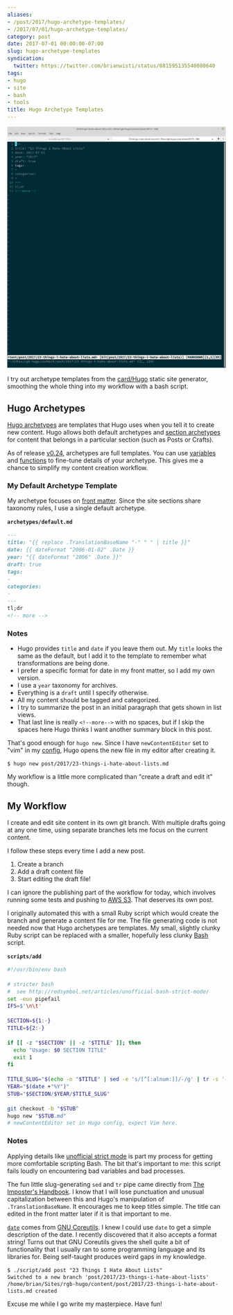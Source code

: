 ```yaml
---
aliases:
- /post/2017/hugo-archetype-templates/
- /2017/07/01/hugo-archetype-templates/
category: post
date: 2017-07-01 00:00:00-07:00
slug: hugo-archetype-templates
syndication:
  twitter: https://twitter.com/brianwisti/status/881595135540080640
tags:
- hugo
- site
- bash
- tools
title: Hugo Archetype Templates
---
```


![attachments/img/2017/cover-2017-07-01.png](../../../attachments/img/2017/cover-2017-07-01.png)

I try out archetype templates from the [card/Hugo](../../../card/Hugo.md) static site generator, smoothing the
whole thing into my workflow with a bash script.

## Hugo Archetypes

[Hugo archetypes](http://gohugo.io/content/archetypes/) are templates that Hugo uses when you tell it to create new content. Hugo allows both default archetypes and [section archetypes](http://gohugo.io/content/archetypes/#section-archetypes) for content that belongs in a particular section (such as Posts or Crafts).

As of release [v0.24](https://github.com/gohugoio/hugo/releases/tag/v0.24), archetypes are full templates. You can use [variables](http://gohugo.io/templates/variables/) and [functions](http://gohugo.io/templates/functions/)  to fine-tune details of your archetype. This gives me a chance to simplify my content creation workflow.

### My Default Archetype Template

My archetype focuses on [front matter](http://gohugo.io/content/front-matter/). Since the site sections share taxonomy rules, I use a single default archetype.

**`archetypes/default.md`**

````markdown
---
title: "{{ replace .TranslationBaseName "-" " " | title }}"
date: {{ dateFormat "2006-01-02" .Date }}
year: "{{ dateFormat "2006" .Date }}"
draft: true
tags:
-
categories:
-
---
tl;dr
<!-- more -->
````

### Notes

* Hugo provides `title` and `date` if you leave them out. My `title` looks the   same as the default, but I add it to the template to remember what   transformations are being done.
* I prefer a specific format for date in my front matter, so I add my own   version.
* I use a `year` taxonomy for archives.
* Everything is a `draft` until I specify otherwise.
* All my content should be tagged and categorized.
* I try to summarize the post in an initial paragraph that gets shown in list   views.
* That last line is really <code>\<!--more--\></code>  with no spaces, but if I skip the spaces here Hugo thinks I want another summary block in this post.

That's good enough for `hugo new`. Since I have `newContentEditor` set to "vim" in my [config](http://gohugo.io/overview/configuration/), Hugo opens the new file in my editor after creating it.

````
$ hugo new post/2017/23-things-i-hate-about-lists.md
````

My workflow is a little more complicated than "create a draft and edit it" though.

## My Workflow

I create and edit site content in its own git branch. With multiple drafts going at any one time, using separate branches lets me focus on the current content.

I follow these steps every time I add a new post.

1. Create a branch
1. Add a draft content file
1. Start editing the draft file!

I can ignore the publishing part of the workflow for today, which involves running some tests and pushing to [AWS S3](https://aws.amazon.com/s3/). That deserves its own post.

I originally automated this with a small Ruby script which would create the branch and generate a content file for me. The file generating code is not needed now that Hugo archetypes are templates. My small, slightly clunky Ruby script can be replaced with a smaller, hopefully less clunky [Bash](https://www.gnu.org/software/bash/) script.

**`scripts/add`**

````bash
#!/usr/bin/env bash

# stricter bash
#  see http://redsymbol.net/articles/unofficial-bash-strict-mode/
set -euo pipefail
IFS=$'\n\t'

SECTION=${1:-}
TITLE=${2:-}

if [[ -z "$SECTION" || -z "$TITLE" ]]; then
  echo "Usage: $0 SECTION TITLE"
  exit 1
fi

TITLE_SLUG="$(echo -n "$TITLE" | sed -e 's/[^[:alnum:]]/-/g' | tr -s '-' | tr A-Z a-z)"
YEAR="$(date +"%Y")"
STUB="$SECTION/$YEAR/$TITLE_SLUG"

git checkout -b "$STUB"
hugo new "$STUB.md"
# newContentEditor set in Hugo config, expect Vim here.
````

### Notes

Applying details like [unofficial strict mode](http://redsymbol.net/articles/unofficial-bash-strict-mode/) is part my process for getting more comfortable scripting Bash. The bit that's important to me: this script fails loudly on encountering bad variables and bad processes.

The fun little slug-generating `sed` and `tr` pipe came directly from [The Imposter's Handbook](https://bigmachine.io/products/the-imposters-handbook/). I know that I will lose punctuation and unusual capitalization between this and Hugo's manipulation of `.TranslationBaseName`. It encourages me to keep titles simple. The title can edited in the front matter later if it is that important to me.

[`date`](https://www.gnu.org/software/coreutils/manual/html_node/date-invocation.html#date-invocation) comes from [GNU Coreutils](https://www.gnu.org/software/coreutils/manual/html_node/index.html#Top). I knew I could use `date` to get a simple description of the date. I recently discovered that it also accepts a format string! Turns out that GNU Coreutils gives the shell quite a bit of functionality that I usually ran to some programming language and its libraries for. Being self-taught produces weird gaps in my knowledge.

````
$ ./script/add post "23 Things I Hate About Lists"
Switched to a new branch 'post/2017/23-things-i-hate-about-lists'
/home/brian/Sites/rgb-hugo/content/post/2017/23-things-i-hate-about-lists.md created
````

Excuse me while I go write my masterpiece. Have fun!
